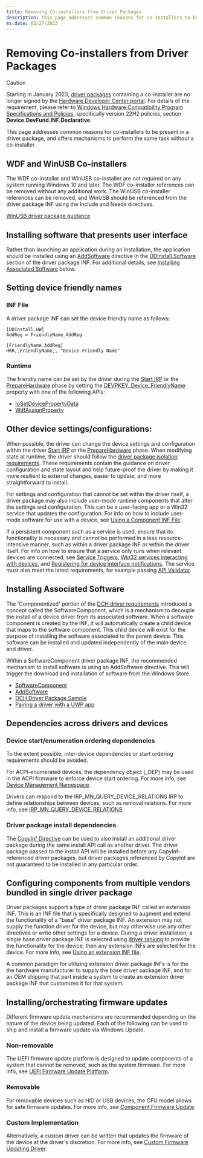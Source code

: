 ```yaml
---
title: Removing Co-installers from Driver Packages
description: This page addresses common reasons for co-installers to be present in a driver package, and mechanisms to perform the same task without a co-installer.
ms.date: 03/27/2023
---
```


# Removing Co-installers from Driver Packages

> [!CAUTION]
> Starting in January 2023, [driver packages](../install/driver-packages.md) containing a co-installer are no longer signed by the [Hardware Developer Center portal](https://partner.microsoft.com/dashboard). For details of the requirement, please refer to [Windows Hardware Compatibility Program Specifications and Policies](/windows-hardware/design/compatibility/whcp-specifications-policies), specifically version 22H2 policies, section **Device.DevFund.INF.Declarative**.

This page addresses common reasons for co-installers to be present in a driver package, and offers mechanisms to perform the same task without a co-installer.

## WDF and WinUSB Co-installers

The WDF co-installer and WinUSB co-installer are not required on any system running Windows 10 and later. The WDF co-installer references can be removed without any additional work. The WinUSB co-installer references can be removed, and WinUSB should be referenced from the driver package INF using the Include and Needs directives.  
  
[WinUSB driver package guidance](../usbcon/winusb-installation.md)

## Installing software that presents user interface

Rather than launching an application during an installation, the application should be installed using an [AddSoftware](../install/inf-addsoftware-directive.md) directive in the [DDInstall.Software](../install/inf-ddinstall-software-section.md) section of the driver package INF. For additional details, see [Installing Associated Software](#installing-associated-software) below.

## Setting device friendly names

### INF File

A driver package INF can set the device friendly name as follows:
```
[DDInstall.HW]
AddReg = FriendlyName_AddReg

[FriendlyName_AddReg]
HKR,,FriendlyName,, "Device Friendly Name"
```

### Runtime

The friendly name can be set by the driver during the [Start IRP](../kernel/irp-mn-start-device.md) or the [PrepareHardware](/windows-hardware/drivers/ddi/wdfdevice/nc-wdfdevice-evt_wdf_device_prepare_hardware) phase by setting the [DEVPKEY_Device_FriendlyName](../install/devpkey-device-friendlyname.md) property with one of the following APIs:  

* [IoSetDevicePropertyData](/windows-hardware/drivers/ddi/wdm/nf-wdm-iosetdevicepropertydata)  
* [WdfAssignProperty](/windows-hardware/drivers/ddi/wdfdevice/nf-wdfdevice-wdfdeviceassignproperty)

## Other device settings/configurations:

When possible, the driver can change the device settings and configuration within the driver [Start IRP](../kernel/irp-mn-start-device.md) or the [PrepareHardware](/windows-hardware/drivers/ddi/wdfdevice/nc-wdfdevice-evt_wdf_device_prepare_hardware) phase. When modifying state at runtime, the driver should follow the [driver package isolation requirements](./driver-isolation.md). These requirements contain the guidance on driver configuration and state layout and help future-proof the driver by making it more resilient to external changes, easier to update, and more straightforward to install.
  
For settings and configuration that cannot be set within the driver itself, a driver package may also include user-mode runtime components that alter the settings and configuration. This can be a user-facing app or a Win32 service that updates the configuration. For info on how to include user-mode software for use with a device, see [Using a Component INF File](../install/using-a-component-inf-file.md).

If a persistent component such as a service is used, ensure that its functionality is necessary and cannot be performed in a less resource-intensive manner, such as within a driver package INF or within the driver itself. For info on how to ensure that a service only runs when relevant devices are connected, see [Service Triggers](/windows/win32/services/service-trigger-events), [Win32 services interacting with devices](../install/best-practices-win32services-interacting-with-devices.md), and [Registering for device interface notifications](../install/registering-for-notification-of-device-interface-arrival-and-device-removal.md). The service must also meet the latest requirements, for example passing [API Validator](./validating-windows-drivers.md#apivalidator).

## Installing Associated Software

The 'Componentized' portion of the [DCH driver requirements](../develop/dch-principles-best-practices.md) introduced a concept called the SoftwareComponent, which is a mechanism to decouple the install of a device driver from its associated software. When a software component is created by the INF, it will automatically create a child device that maps to the software component. This child device will exist for the purpose of installing the software associated to the parent device. This software can be installed and updated independently of the main device and driver.

Within a SoftwareComponent driver package INF, the recommended mechanism to install software is using an AddSoftware directive. This will trigger the download and installation of software from the Windows Store.  
  
* [SoftwareComponent](../install/using-a-component-inf-file.md)  
* [AddSoftware](../install/inf-addsoftware-directive.md)  
* [DCH Driver Package Sample](./dch-example.md)  
* [Pairing a driver with a UWP app](../install/pairing-app-and-driver-versions.md)

## Dependencies across drivers and devices

### Device start/enumeration ordering dependencies

To the extent possible, inter-device dependencies or start ordering requirements should be avoided.

For ACPI-enumerated devices, the dependency object (_DEP) may be used in the ACPI firmware to enforce device start ordering. For more info, see [Device Management Namespace](../bringup/device-management-namespace-objects.md).

Drivers can respond to the IRP_MN_QUERY_DEVICE_RELATIONS IRP to define relationships between devices, such as removal relations. For more info, see [IRP_MN_QUERY_DEVICE_RELATIONS](/windows-hardware/drivers/kernel/irp-mn-query-device-relations.md).

### Driver package install dependencies

The [CopyInf Directive](../install/inf-copyinf-directive.md) can be used to also install an additional driver package during the same install API call as another driver. The driver package passed to the install API will be installed before any CopyInf-referenced driver packages, but driver packages referenced by CopyInf are not guaranteed to be installed in any particular order.

## Configuring components from multiple vendors bundled in single driver package

Driver packages support a type of driver package INF called an extension INF. This is an INF file that is specifically designed to augment and extend the functionality of a "base" driver package INF. An extension may not supply the function driver for the device, but may otherwise use any other directives or write other settings for a device. During a driver installation, a single base driver package INF is selected using [driver ranking](../install/how-setup-ranks-drivers--windows-vista-and-later-.md) to provide the functionality for the device, then any extension INFs are selected for the device. For more info, see [Using an extension INF file](../install/using-an-extension-inf-file.md).
  
A common paradigm for utilizing extension driver package INFs is for the the hardware manufacturer to supply the base driver package INF, and for an OEM shipping that part inside a system to create an extension driver package INF that customizes it for that system.

## Installing/orchestrating firmware updates

Different firmware update mechanisms are recommended depending on the nature of the device being updated. Each of the following can be used to ship and install a firmware update via Windows Update.

### Non-removable

The UEFI firmware update platform is designed to update components of a system that cannot be removed, such as the system firmware. For more info, see [UEFI Firmware Update Platform](../bringup/windows-uefi-firmware-update-platform.md).

### Removable

For removable devices such as HID or USB devices, the CFU model allows for safe firmware updates. For more info, see [Component Firmware Update](../cfu/index.md).

### Custom Implementation

Alternatively, a custom driver can be written that updates the firmware of the device at the driver's discretion. For more info, see [Custom Firmware Updating Driver](../install/updating-device-firmware-using-windows-update.md).
